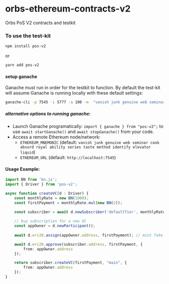 # orbs-ethereum-contracts-v2
Orbs PoS V2 contracts and testkit

### To use the test-kit 
```bash
npm install pos-v2
```
or
```bash
yarn add pos-v2
```

#### setup ganache
Ganache must run in order for the testkit to function.
By default the test-kit will assume Ganache is running locally with these default settings: 
```bash
ganache-cli -p 7545 -i 5777 -a 100 -m  "vanish junk genuine web seminar cook absurd royal ability series taste method identify elevator liquid"
```

##### alternative options to running ganache:
- Launch Ganache programatically: `import { ganache } from "pos-v2";` to use `await startGanache()` and `await stopGanache()` from your code.
- Access a remote Ethereum node/network:
  - `ETHEREUM_MNEMONIC` (default: `vanish junk genuine web seminar cook absurd royal ability series taste method identify elevator liquid`)
  - `ETHEREUM_URL` (default: `http://localhost:7545`)

#### Usage Example:

```typescript
import BN from 'bn.js';
import { Driver } from 'pos-v2';

async function createVC(d : Driver) {
    const monthlyRate = new BN(1000);
    const firstPayment = monthlyRate.mul(new BN(2));

    const subscriber = await d.newSubscriber('defaultTier', monthlyRate);
    
    // buy subscription for a new VC
    const appOwner = d.newParticipant();
    
    await d.erc20.assign(appOwner.address, firstPayment); // mint fake ORBS

    await d.erc20.approve(subscriber.address, firstPayment, { 
        from: appOwner.address
    });

    return subscriber.createVC(firstPayment, "main", {
        from: appOwner.address
    });
}
```
